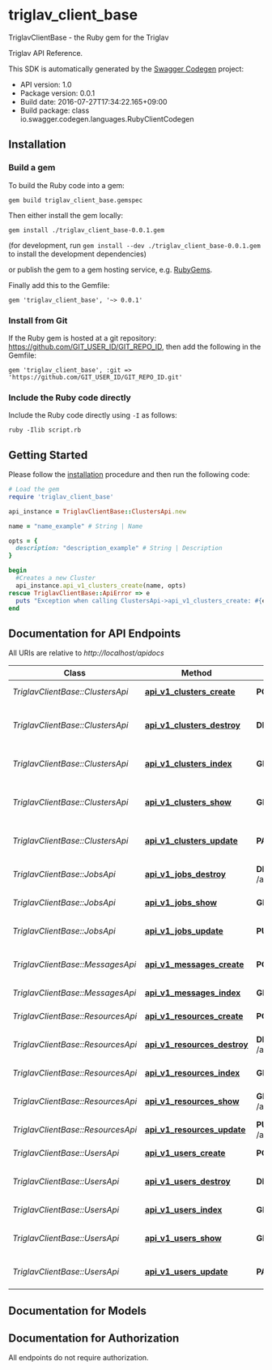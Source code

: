 # triglav_client_base

TriglavClientBase - the Ruby gem for the Triglav

Triglav API Reference.

This SDK is automatically generated by the [Swagger Codegen](https://github.com/swagger-api/swagger-codegen) project:

- API version: 1.0
- Package version: 0.0.1
- Build date: 2016-07-27T17:34:22.165+09:00
- Build package: class io.swagger.codegen.languages.RubyClientCodegen

## Installation

### Build a gem

To build the Ruby code into a gem:

```shell
gem build triglav_client_base.gemspec
```

Then either install the gem locally:

```shell
gem install ./triglav_client_base-0.0.1.gem
```
(for development, run `gem install --dev ./triglav_client_base-0.0.1.gem` to install the development dependencies)

or publish the gem to a gem hosting service, e.g. [RubyGems](https://rubygems.org/).

Finally add this to the Gemfile:

    gem 'triglav_client_base', '~> 0.0.1'

### Install from Git

If the Ruby gem is hosted at a git repository: https://github.com/GIT_USER_ID/GIT_REPO_ID, then add the following in the Gemfile:

    gem 'triglav_client_base', :git => 'https://github.com/GIT_USER_ID/GIT_REPO_ID.git'

### Include the Ruby code directly

Include the Ruby code directly using `-I` as follows:

```shell
ruby -Ilib script.rb
```

## Getting Started

Please follow the [installation](#installation) procedure and then run the following code:
```ruby
# Load the gem
require 'triglav_client_base'

api_instance = TriglavClientBase::ClustersApi.new

name = "name_example" # String | Name

opts = { 
  description: "description_example" # String | Description
}

begin
  #Creates a new Cluster
  api_instance.api_v1_clusters_create(name, opts)
rescue TriglavClientBase::ApiError => e
  puts "Exception when calling ClustersApi->api_v1_clusters_create: #{e}"
end

```

## Documentation for API Endpoints

All URIs are relative to *http://localhost/apidocs*

Class | Method | HTTP request | Description
------------ | ------------- | ------------- | -------------
*TriglavClientBase::ClustersApi* | [**api_v1_clusters_create**](docs/ClustersApi.md#api_v1_clusters_create) | **POST** /api/v1/clusters.json | Creates a new Cluster
*TriglavClientBase::ClustersApi* | [**api_v1_clusters_destroy**](docs/ClustersApi.md#api_v1_clusters_destroy) | **DELETE** /api/v1/clusters/{id}.json | Deletes an existing Cluster item
*TriglavClientBase::ClustersApi* | [**api_v1_clusters_index**](docs/ClustersApi.md#api_v1_clusters_index) | **GET** /api/v1/clusters.json | Fetches all Cluster items
*TriglavClientBase::ClustersApi* | [**api_v1_clusters_show**](docs/ClustersApi.md#api_v1_clusters_show) | **GET** /api/v1/clusters/{id}.json | Fetches a single Cluster item
*TriglavClientBase::ClustersApi* | [**api_v1_clusters_update**](docs/ClustersApi.md#api_v1_clusters_update) | **PATCH** /api/v1/clusters/{id}.json | Updates an existing Cluster
*TriglavClientBase::JobsApi* | [**api_v1_jobs_destroy**](docs/JobsApi.md#api_v1_jobs_destroy) | **DELETE** /api/v1/jobs/{id_or_uri}.json | Deletes an existing Job item
*TriglavClientBase::JobsApi* | [**api_v1_jobs_show**](docs/JobsApi.md#api_v1_jobs_show) | **GET** /api/v1/jobs/{id_or_uri}.json | Fetches a single Job
*TriglavClientBase::JobsApi* | [**api_v1_jobs_update**](docs/JobsApi.md#api_v1_jobs_update) | **PUT** /api/v1/jobs/{id_or_uri}.json | Creates or Updates a Job
*TriglavClientBase::MessagesApi* | [**api_v1_messages_create**](docs/MessagesApi.md#api_v1_messages_create) | **POST** /api/v1/messages.json | Enqueues a new Message
*TriglavClientBase::MessagesApi* | [**api_v1_messages_index**](docs/MessagesApi.md#api_v1_messages_index) | **GET** /api/v1/messages.json | Fetches messages
*TriglavClientBase::ResourcesApi* | [**api_v1_resources_create**](docs/ResourcesApi.md#api_v1_resources_create) | **POST** /api/v1/resources.json | Creates a Resource
*TriglavClientBase::ResourcesApi* | [**api_v1_resources_destroy**](docs/ResourcesApi.md#api_v1_resources_destroy) | **DELETE** /api/v1/resources/{id_or_uri}.json | Deletes an existing Resource
*TriglavClientBase::ResourcesApi* | [**api_v1_resources_index**](docs/ResourcesApi.md#api_v1_resources_index) | **GET** /api/v1/resources.json | Fetches resources
*TriglavClientBase::ResourcesApi* | [**api_v1_resources_show**](docs/ResourcesApi.md#api_v1_resources_show) | **GET** /api/v1/resources/{id_or_uri}.json | Fetches a single Resource
*TriglavClientBase::ResourcesApi* | [**api_v1_resources_update**](docs/ResourcesApi.md#api_v1_resources_update) | **PUT** /api/v1/resources/{id_or_uri}.json | Updates a Resource
*TriglavClientBase::UsersApi* | [**api_v1_users_create**](docs/UsersApi.md#api_v1_users_create) | **POST** /api/v1/users.json | Creates a new User
*TriglavClientBase::UsersApi* | [**api_v1_users_destroy**](docs/UsersApi.md#api_v1_users_destroy) | **DELETE** /api/v1/users/{id}.json | Deletes an existing User item
*TriglavClientBase::UsersApi* | [**api_v1_users_index**](docs/UsersApi.md#api_v1_users_index) | **GET** /api/v1/users.json | Fetches all User items
*TriglavClientBase::UsersApi* | [**api_v1_users_show**](docs/UsersApi.md#api_v1_users_show) | **GET** /api/v1/users/{id}.json | Fetches a single User item
*TriglavClientBase::UsersApi* | [**api_v1_users_update**](docs/UsersApi.md#api_v1_users_update) | **PATCH** /api/v1/users/{id}.json | Updates an existing User


## Documentation for Models



## Documentation for Authorization

 All endpoints do not require authorization.

